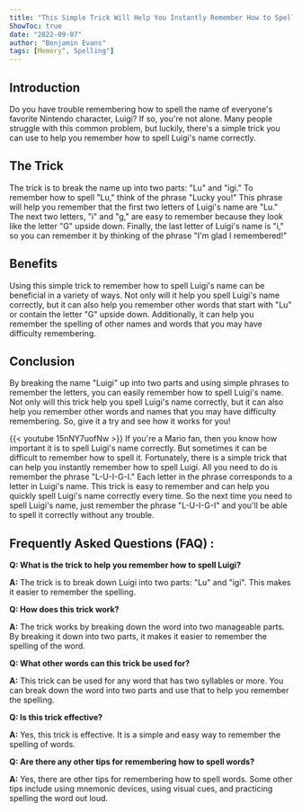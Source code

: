```yaml
---
title: "This Simple Trick Will Help You Instantly Remember How to Spell 'Luigi' - You'll Be Surprised!"
ShowToc: true 
date: "2022-09-07"
author: "Benjamin Evans" 
tags: [Memory", Spelling"]
---
```

## Introduction

Do you have trouble remembering how to spell the name of everyone's favorite Nintendo character, Luigi? If so, you're not alone. Many people struggle with this common problem, but luckily, there's a simple trick you can use to help you remember how to spell Luigi's name correctly. 

## The Trick

The trick is to break the name up into two parts: "Lu" and "igi." To remember how to spell "Lu," think of the phrase "Lucky you!" This phrase will help you remember that the first two letters of Luigi's name are "Lu." The next two letters, "i" and "g," are easy to remember because they look like the letter "G" upside down. Finally, the last letter of Luigi's name is "i," so you can remember it by thinking of the phrase "I'm glad I remembered!"

## Benefits

Using this simple trick to remember how to spell Luigi's name can be beneficial in a variety of ways. Not only will it help you spell Luigi's name correctly, but it can also help you remember other words that start with "Lu" or contain the letter "G" upside down. Additionally, it can help you remember the spelling of other names and words that you may have difficulty remembering.

## Conclusion

By breaking the name "Luigi" up into two parts and using simple phrases to remember the letters, you can easily remember how to spell Luigi's name. Not only will this trick help you spell Luigi's name correctly, but it can also help you remember other words and names that you may have difficulty remembering. So, give it a try and see how it works for you!

{{< youtube 15nNY7uofNw >}} 
If you're a Mario fan, then you know how important it is to spell Luigi's name correctly. But sometimes it can be difficult to remember how to spell it. Fortunately, there is a simple trick that can help you instantly remember how to spell Luigi. All you need to do is remember the phrase "L-U-I-G-I." Each letter in the phrase corresponds to a letter in Luigi's name. This trick is easy to remember and can help you quickly spell Luigi's name correctly every time. So the next time you need to spell Luigi's name, just remember the phrase "L-U-I-G-I" and you'll be able to spell it correctly without any trouble.

## Frequently Asked Questions (FAQ) :
**Q: What is the trick to help you remember how to spell Luigi?**

**A:** The trick is to break down Luigi into two parts: "Lu" and "igi". This makes it easier to remember the spelling. 

**Q: How does this trick work?**

**A:** The trick works by breaking down the word into two manageable parts. By breaking it down into two parts, it makes it easier to remember the spelling of the word. 

**Q: What other words can this trick be used for?**

**A:** This trick can be used for any word that has two syllables or more. You can break down the word into two parts and use that to help you remember the spelling. 

**Q: Is this trick effective?**

**A:** Yes, this trick is effective. It is a simple and easy way to remember the spelling of words. 

**Q: Are there any other tips for remembering how to spell words?**

**A:** Yes, there are other tips for remembering how to spell words. Some other tips include using mnemonic devices, using visual cues, and practicing spelling the word out loud.





